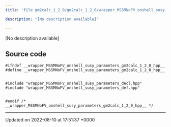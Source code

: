 ```yaml
---
title: 'file gm2calc_1_2_0/gm2calc_1_2_0/wrapper_MSSMNoFV_onshell_susy_parameters.hpp'

description: "[No description available]"

---
```







[No description available]




## Source code

```
#ifndef __wrapper_MSSMNoFV_onshell_susy_parameters_gm2calc_1_2_0_hpp__
#define __wrapper_MSSMNoFV_onshell_susy_parameters_gm2calc_1_2_0_hpp__


#include "wrapper_MSSMNoFV_onshell_susy_parameters_decl.hpp"
#include "wrapper_MSSMNoFV_onshell_susy_parameters_def.hpp"


#endif /* __wrapper_MSSMNoFV_onshell_susy_parameters_gm2calc_1_2_0_hpp__ */
```


-------------------------------

Updated on 2022-08-10 at 17:51:37 +0000

